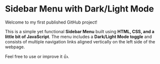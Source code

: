 # Sidebar Menu with Dark/Light Mode  

Welcome to my first published GitHub project!  

This is a simple yet functional **Sidebar Menu** built using **HTML, CSS, and a little bit of JavaScript**. The menu includes a **Dark/Light Mode toggle** and consists of multiple navigation links aligned vertically on the left side of the webpage.  

Feel free to use or improve it 👍.
